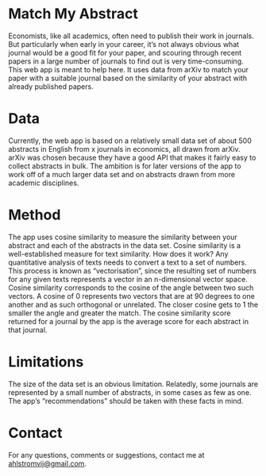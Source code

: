 # Match My Abstract

Economists, like all academics, often need to publish their work in journals. But particularly when early in your career, it’s not always obvious what journal would be a good fit for your paper, and scouring through recent papers in a large number of journals to find out is very time-consuming. This web app is meant to help here. It uses data from arXiv to match your paper with a suitable journal based on the similarity of your abstract with already published papers.

# Data
Currently, the web app is based on a relatively small data set of about 500 abstracts in English from x journals in economics, all drawn from arXiv. arXiv was chosen because they have a good API that makes it fairly easy to collect abstracts in bulk. The ambition is for later versions of the app to work off of a much larger data set and on abstracts drawn from more academic disciplines.

# Method
The app uses cosine similarity to measure the similarity between your abstract and each of the abstracts in the data set. Cosine similarity is a well-established measure for text similarity. How does it work? Any quantitative analysis of texts needs to convert a text to a set of numbers. This process is known as “vectorisation”, since the resulting set of numbers for any given texts represents a vector in an n-dimensional vector space. Cosine similarity corresponds to the cosine of the angle between two such vectors. A cosine of 0 represents two vectors that are at 90 degrees to one another and as such orthogonal or unrelated. The closer cosine gets to 1 the smaller the angle and greater the match. The cosine similarity score returned for a journal by the app is the average score for each abstract in that journal.

# Limitations
The size of the data set is an obvious limitation. Relatedly, some journals are represented by a small number of abstracts, in some cases as few as one. The app’s “recommendations” should be taken with these facts in mind.

# Contact
For any questions, comments or suggestions, contact me at ahlstromvij@gmail.com. 
